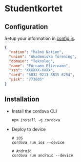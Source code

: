 # Studentkortet

## Configuration

Setup your information in [config.js](./www/js/config.js).

```json
{
  "nation": "Malmö Nation",
  "union": "Akademiska förening",
  "domain": "Teknolog",
  "name": "Förnamn Efternamn",
  "ssn": "XXXXXX-XXXX",
  "card": "6032 9213 8815 6254",
  "pick": "773605"
}
```

## Installation

* Install the cordova CLI

  ```shell
  npm install -g cordova
  ```

* Deploy to device

  ```shell
  # iOS
  cordova run ios --device

  # Android
  cordova run android --device
  ```
